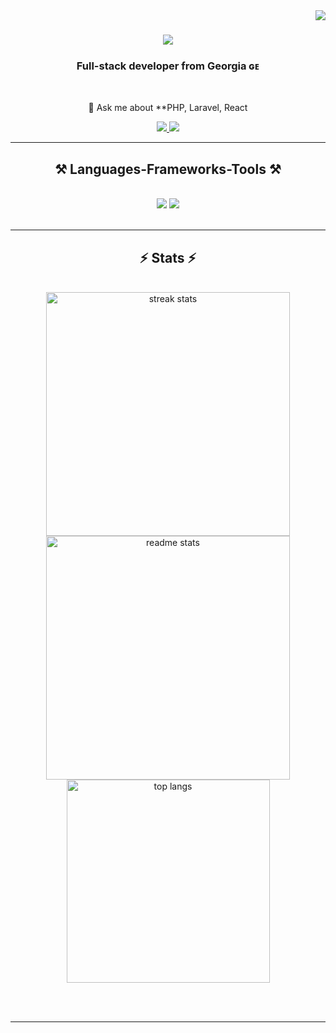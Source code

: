 <img align="right" src="https://visitor-badge.laobi.icu/badge?page_id=VarshanidzeAnri" />

<h1 align="center">
    <img src="https://readme-typing-svg.herokuapp.com/?font=Righteous&size=35&center=true&vCenter=true&width=500&height=70&duration=4000&lines=Hello!+👋;+I'm+Anri+Varshanidze;Nice+to+meet+you" />
</h1>

<h3 align="center">Full-stack developer from Georgia ɢᴇ</h3>

<br/>

<div align="center">
 
  <!--🔭 I’m currently working on **CRM Platform**-->
 
 <!-- 🌱 I’m currently learning **Docker, System Design, Database Design, Web Servers** -->

💬 Ask me about **PHP, Laravel, React

 </div>
 
<div align="center"> 
  <a href="mailto:ubiriagiorgi8@gmail.com">
    <img src="https://img.shields.io/badge/Gmail-333333?style=for-the-badge&logo=gmail&logoColor=red" />
  </a>
  <a href="https://linkedin.com/in/ubiria-giorgi" target="_blank">
    <img src="https://img.shields.io/badge/LinkedIn-0077B5?style=for-the-badge&logo=linkedin&logoColor=white" target="_blank" />
  </a>
</div>

 <hr/>
 
<h2 align="center">⚒️ Languages-Frameworks-Tools ⚒️</h2>
<br/>
<div align="center">
    <img src="https://skillicons.dev/icons?i=react,vue,svelte,html,css,vim,github,figma,tailwind,git" />
    <img src="https://skillicons.dev/icons?i=nodejs,nextjs,go,htmx,python,typescript,haskell,mysql,postgresql,supabase,firebase,docker,mongodb,laravel,php" /><br>
</div>

<br/>
<hr/>

<h2 align="center">⚡ Stats ⚡</h2>
<br>
<div align=center>
  <img width=390 src="https://github-readme-streak-stats-salesp07.vercel.app/?user=VarshanidzeAnri&count_private=true&theme=react&border_radius=10" alt="streak stats"/>
  <img width=390 src="https://github-readme-stats-salesp07.vercel.app/api?username=VarshanidzeAnri&count_private=true&show_icons=true&theme=react&rank_icon=github&border_radius=10" alt="readme stats" />
  <br/>
  <img width=325 align="center" src="https://github-readme-stats-salesp07.vercel.app/api/top-langs/?username=VarshanidzeAnri&hide=HTML&langs_count=8&layout=compact&theme=react&border_radius=10&size_weight=0.5&count_weight=0.5&exclude_repo=github-readme-stats" alt="top langs" />
</div>

<br/><br/>

<hr/>

<br/>
